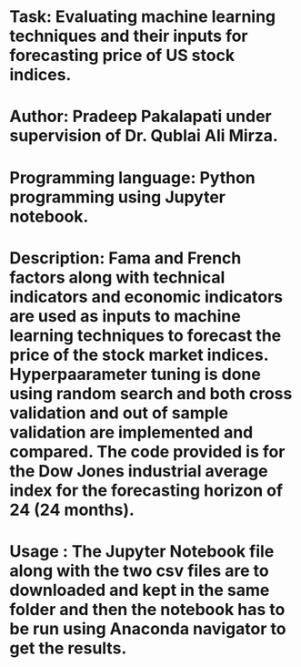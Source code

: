 # Task: Evaluating machine learning techniques and their inputs for forecasting price of US stock indices.
# Author: Pradeep Pakalapati under supervision of Dr. Qublai Ali Mirza.
# Programming language: Python programming using Jupyter notebook.
# Description: Fama and French factors along with technical indicators and economic indicators are used as inputs to machine learning techniques to forecast the price of the stock market indices. Hyperpaarameter tuning is done using random search and both cross validation and out of sample validation are implemented and compared. The code provided is for the Dow Jones industrial average index for the forecasting horizon of 24 (24 months).
# Usage : The Jupyter Notebook file along with the two csv files are to downloaded and kept in the same folder and then the notebook has to be run using Anaconda navigator to get the results.
